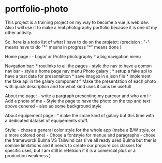 # portfolio-photo

This project is a training project on my way to become a vue.js web dev.
Also I will use it to make a real photography portfolio because it is one of my other activity.

So, here is a todo list of what I have to do on the projetct:
(precision : 
    "-" means have to do
    "°" means in progress
    "*" means done
)

Home page :
    - Logo/ or Profile photography
    ° a big navigation menu

Navgation bar:
    * routlinks to all the pages 
    - style the nav to have a comon nav bar 
    - style a home page nav menu
Photo galary :
    * setup a fake api to have a test data for presentaition
    * save images in a json file
    * implement the fake api in the galary component
    ° Make the presentation of each photo with quick description and for what kind uses it cans be usefull

About me page:
    - write a pargraph presenting my parcour and who am I
    - Add a photo of me
    - Style the page to have the photo on the top and text above cenered
    - also ad some background style 

About equipement page :
    ° make the smae kind of galary but this time with a dedicated dataset of equipements stuff.

Style: 
    - chose a general color style for the whole app (mabe a B/W style, or a more colored one)
    - Chose a fontstyle for menue and paragraphs
    - chose the frameworck Bulma VS Tailwind css (i've all ready used Bulma but ther is somme limitations and it needs to create our propore css classes for specific uses, but I am still in refelxion if it is a comercial plus or a production weakness.)
